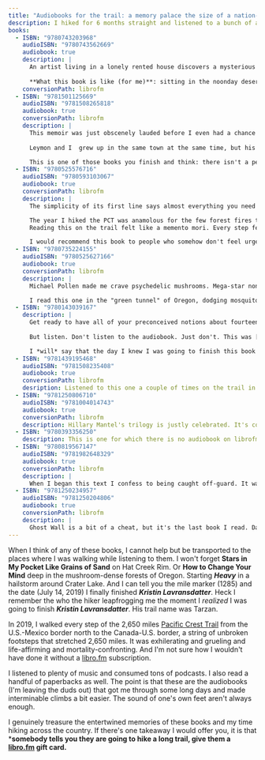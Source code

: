 ```yaml
---
title: "Audiobooks for the trail: a memory palace the size of a nation-state"
description: I hiked for 6 months straight and listened to a bunch of audiobooks. Here are the ones that stuck.
books:
  - ISBN: "9780743203968"
    audioISBN: "9780743562669"
    audiobook: true 
    description: |
      An artist living in a lonely rented house discovers a mysterious man with inexplicable knowledge of her own life. This novella is at once a sort of ghost story, an exploration of grief and solitude, and a surprising dive into the mysterious depths of the artistic process. DeLillo's impeccable sentences helped to pull me through the arid, sunwashed mountains, and Laurie Anderson's mesmerising, low-affext voice making it all the more surreal. This was one of the only audiobook recommendations I received before heading out on the trail (thanks Andy!), and it worked its magic on me. 
      
      **What this book is like (for me)**: sitting in the noonday desert sun listening to someone insisting that it is midnight on a moonless night, and believing them because they are that good at telling a story.
    conversionPath: librofm
  - ISBN: "9781501125669"
    audioISBN: "9781508265818"
    audiobook: true
    conversionPath: librofm
    description: | 
      This memoir was just obscenely lauded before I even had a chance to crack it open. This unflinching recounting of the kinds of secrets and struggles most of us have a hard time sharing with anyone is riveting and rewarding. Expect hard truths about America, about societal violence and family violence, about family and art and identity. There's a through-line about the value of reading and writing, but it's a bruising account from start to finish. 
      
      Leymon and I  grew up in the same town at the same time, but his skill as a writer showed me in new clarity how different his experience as a black youth in Mississippi in the 80s and 90s was than mine as a white one.  I remember getting hooked into this immediately the day I listened to the first chapter. I was hiking around one of the more scenic spots in all of Oregon, Crater Lake, as I pressed play. About five minutes in, the clouds descended and it began to hail. Somehow it was fitting. 

      This is one of those books you finish and think: there isn't a person in America who shouldn't read this. Or, perhaps even better, listen to the author read his own text in the audiobook ([this short piece written while recording the audiobook](https://scalawagmagazine.org/2019/02/kiese-laymon-heavy) can give you a flavor for Leymon's flinty, beautiful but unvarnished prose).
  - ISBN: "9780525576716"
    audioISBN: "9780593103067"
    audiobook: true
    conversionPath: librofm
    description: | 
      The simplicity of its first line says almost everything you need to know: "It is worse, much worse, than you think." Listening to ***The Uninhabitable Earth*** was a one of the definitive "there's no going back" moments of global warming contemplateion for me. I actually listened to it twice. It terrified and radicalized me. It felt like nothing short of our generation's ***Silent Spring***. I stopped worrying about sounding like a kook and began sounding the alarm. 

      The year I hiked the PCT was anamolous for the few forest fires that impacted the thru-hiking season. We were all expecting to have our hikes interrupted by the world on fire as it burned closer to us. It probably won't happen again.
      Reading this on the trail felt like a memento mori. Every step felt like a gift, but also like a step towards eventual confrontation with this crisis. 

      I would recommend this book to people who somehow don't feel urgency about this crisis, or who somehow need validation that their fears are real.
  - ISBN: "9780735224155"
    audioISBN: "9780525627166"
    audiobook: true
    conversionPath: librofm
    description: |
      Michael Pollen made me crave psychedelic mushrooms. Mega-star nonfiction author Pollan changed American food culture almost single-handedly with ***The Omnivore's Dilemma***. This one won't do the same for psychedelic drugs, but perhaps it should. Pollan's gift for weaving his own experiences and perspectives with historical and scientific research and firsthand accounts makes this compelling and digestible. He makes a near-watertight case that the closing off of these drugs to (at the very least) scientifc and pharmaceutical research and testing makes zero sense. Along the way, there are interesting insights into some of the recent literature on neuroscience and neuropsychology.

      I read this one in the "green tunnel" of Oregon, dodging mosquitos, swimming in cool lakes and watching as the mushrooms proliferate to disturbing density on the trail. If it was a sign for me to turn my trip into a *trip*, I wasn't bold enough to do so. But it got me thinking about suffering, joy, perspectives and consciousness. Just like the trail itself.
  - ISBN: "9780143039167"
    description: |
      Get ready to have all of your preconceived notions about fourteenth-century Norway totally upended. Wait a second... anyone with ideas about fourteenth-century Norway who *hasn't* read this must reside in the overlappy part of a venn diagram so small that the normal rules of book recommendations just won't work. These aren't quantum rules. Anyway this is a massive epic about early Christian Norway, and it's... epic.
      
      But listen. Don't listen to the audiobook. Just don't. This was [Type II fun](https://www.rei.com/blog/climb/fun-scale), bordering on type III, for me. But by all means, read this epic tale from slept-on nobel laureate Undset. But I think you're going to enjoy turning pages for this kind of thing. So I've put the link to a paper copy of this one. (It doesn't help that this audiobook is only available via Audible, which I'm not interested in supporting.)

      I *will* say that the day I knew I was going to finish this book was a great feeling of triumph that totally compensated for arriving at one of my least favorite trail towns of the whole thing (sorry, Belden, CA). 
  - ISBN: "9781439195468"
    audioISBN: "9781508235408"
    audiobook: true
    conversionPath: librofm
    desription: Listened to this one a couple of times on the trail in NorCal. Some things stuck deeply. "The part of Buddhism that I’m defending is the claim that the reason we suffer is because we don’t see the world clearly, and that that’s also the reason we make other people suffer." "Basically, our brains are not wired for peace and happiness--only to propel our genes forward. There's a yearning for more programmed into us and the only antidote is mindfulness meditation. "
  - ISBN: "9781250806710"
    audioISBN: "9781004014743"
    audiobook: true
    conversionPath: librofm
    description: Hillary Mantel's trilogy is justly celebrated. It's compulsively readable, and the depth of her characterization of of Thomas Cromwell, is nothing short of miraculous. An absolutely unforgettable character. The narration of Ben Miles (Mantel's choice to play Cromwell in the Royal Shakespeare Company adaptation of the text) is perfect. If you have Mark Rylance's portrayal from BBC series version, you may be skeptical. But this is great.
  - ISBN: "9780393356250"
    description: This is one for which there is no audiobook on librofm and I am really sorry about that. The Emily Wilson text is read by Claire Danes on the evil empire's audiobook tributary. It is mighty fine. The text itself is fresh and lovely but Wilson's introduction is *essential*.
  - ISBN: "9780819567147"
    audioISBN: "9781982648329"
    audiobook: true
    conversionPath: librofm
    description: |
      When I began this text I confess to being caught off-guard. It was my first Delany. I'd read about him before but never took the plunge. Some of this was disorienting and shocking, but I stuck with it and fell so hard for it. Hat Creek Rim is one of the hottest, hardest parts of the trail. This blew my mind and rekindled my interest in speculative fiction. A truly wild ride.
  - ISBN: "9781250234957"
    audioISBN: "9781250204806"
    audiobook: true
    conversionPath: librofm
    description: |
      Ghost Wall is a bit of a cheat, but it's the last book I read. Dark mornings and evenings in March, this book carried me on 10 mile hikes. It's fun.
---
```

When I think of any of these books, I cannot help but be transported to the places where I was walking while listening to them. I won't forget **Stars in My Pocket Like Grains of Sand** on Hat Creek Rim. Or **How to Change Your Mind** deep in the mushroom-dense forests of Oregon. Starting ***Heavy*** in a hailstorm around Crater Lake. And I can tell you the mile marker (1285) and the date (July 14, 2019) I finally finished ***Kristin Lavransdatter***. Heck I remember the who the hiker leapfrogging me the moment I *realized* I was going to finish ***Kristin Lavransdatter***. His trail name was Tarzan.

In 2019, I walked every step of the 2,650 miles [Pacific Crest Trail](https://www.pcta.org/discover-the-trail/) from the U.S.-Mexico border north to the Canada-U.S. border, a string of unbroken footsteps that stretched 2,650 miles. It was exhilerating and grueling and life-affirming and mortality-confronting. And I'm not sure how I wouldn't have done it without a [libro.fm](http://libro.fm) subscription.

I listened to plenty of music and consumed tons of podcasts. I also read a handful of paperbacks as well. The point is that these are the audiobooks (I'm leaving the duds out) that got me through some long days and made interminable climbs a bit easier. The sound of one's own feet aren't always enough. 

I genuinely treasure the entertwined memories of these books and my time hiking across the country. If there's one takeaway I would offer you, it is that  ***somebody tells you they are going to hike a long trail, give them a [libro.fm](http://libro.fm) gift card.**
